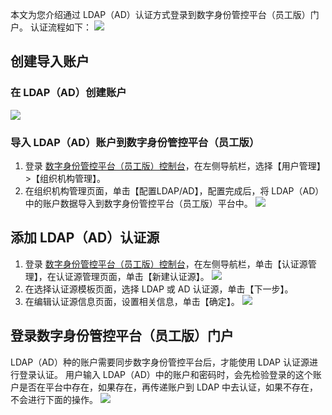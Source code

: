 
本文为您介绍通过 LDAP（AD）认证方式登录到数字身份管控平台（员工版）门户。
认证流程如下：
 ![](https://main.qcloudimg.com/raw/31fb5ea513ee05956b514ff2e68ad424.png)

## 创建导入账户
### 在 LDAP（AD）创建账户
![](https://main.qcloudimg.com/raw/851aa39fce7874d07a95e0b9d6bb7a2b.png)

### 导入 LDAP（AD）账户到数字身份管控平台（员工版）
1. 登录 [数字身份管控平台（员工版）控制台](https://console.cloud.tencent.com/eiam)，在左侧导航栏，选择【用户管理】>【组织机构管理】。
2. 在组织机构管理页面，单击【配置LDAP/AD】，配置完成后，将 LDAP（AD）中的账户数据导入到数字身份管控平台（员工版）平台中。
![](https://main.qcloudimg.com/raw/fbdf9f005ddd9785bee8a1a70a7c3328.png)

## 添加 LDAP（AD）认证源
1. 登录 [数字身份管控平台（员工版）控制台](https://console.cloud.tencent.com/eiam)，在左侧导航栏，单击【认证源管理】，在认证源管理页面，单击【新建认证源】。
![](https://main.qcloudimg.com/raw/24111c2168ea678db4f3698865fb0bb0.png)
2. 在选择认证源模板页面，选择 LDAP 或 AD 认证源，单击【下一步】。
3. 在编辑认证源信息页面，设置相关信息，单击【确定】。
![](https://main.qcloudimg.com/raw/a7074f12a9d2077dfd2ec6c0fd0710e4.png)

## 登录数字身份管控平台（员工版）门户
 LDAP（AD）种的账户需要同步数字身份管控平台后，才能使用 LDAP 认证源进行登录认证。
 用户输入 LDAP（AD）中的账户和密码时，会先检验登录的这个账户是否在平台中存在，如果存在，再传递账户到 LDAP 中去认证，如果不存在，不会进行下面的操作。
 ![](https://main.qcloudimg.com/raw/dc0152e93af2357b8a6c1d41d9ec666f.png)
 
